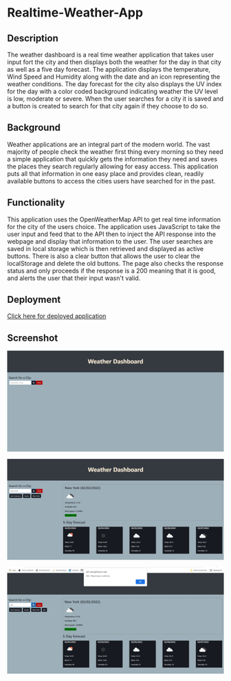 # Realtime-Weather-App

## Description

The weather dashboard is a real time weather application that takes user input fort the city and then displays both the weather for the day in that city as well as a five day forecast. The application displays the temperature, Wind Speed and Humidity along with the date and an icon representing the weather conditions. The day forecast for the city also displays the UV index for the day with a color coded background indicating weather the UV level is low, moderate or severe. When the user searches for a city it is saved and a button is created to search for that city again if they choose to do so. 

## Background 

Weather applications are an integral part of the modern world. The vast majority of people check the weather first thing every morning so they need a simple application that quickly gets the information they need and saves the places they search regularly allowing for easy access. This application puts all that information in one easy place and provides clean, readily available buttons to access the cities users have searched for in the past. 

## Functionality

This application uses the OpenWeatherMap API to get real time information for the city of the users choice. The application uses JavaScript to take the user input and feed that to the API then to inject the API response into the webpage and display that information to the user. The user searches are saved in local storage which is then retrieved and displayed as active buttons. There is also a clear button that allows the user to clear the localStorage and delete the old buttons. The page also checks the response status and only proceeds if the response is a 200 meaning that it is good, and alerts the user that their input wasn't valid. 

## Deployment 

[Click here for deployed application](https://will-neal.github.io/Realtime-Weather-App/)

## Screenshot

![Landing Page](https://github.com/Will-Neal/Realtime-Weather-App/blob/main/assets/images/LandingPage.jpg?raw=true)

![City Search](https://github.com/Will-Neal/Realtime-Weather-App/blob/main/assets/images/weatherDisplay.jpg?raw=true)

![404](https://github.com/Will-Neal/Realtime-Weather-App/blob/main/assets/images/404.jpg?raw=true)